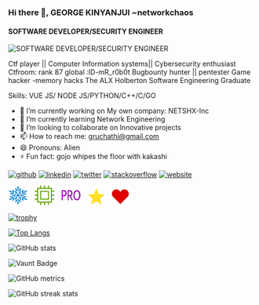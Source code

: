 ### Hi there 👋, GEORGE KINYANJUI ~networkchaos
#### SOFTWARE DEVELOPER/SECURITY ENGINEER
![SOFTWARE DEVELOPER/SECURITY ENGINEER](https://media.licdn.com/dms/image/D4D16AQEawPAkk_JIxA/profile-displaybackgroundimage-shrink_350_1400/0/1711568383780?e=1725494400&v=beta&t=WRA42El-kwszBQycKo0owvANQA9yrW7dQBINBLjowpU)

Ctf player || Computer Information systems|| Cybersecurity enthusiast 
Ctfroom: rank 87 global :ID-mR_r0b0t
Bugbounty hunter || pentester
Game hacker -memory hacks 
The ALX Holberton Software Engineering Graduate

Skills: VUE JS/ NODE JS/PYTHON/C++/C/GO

- 🔭 I’m currently working on My own company: NETSHX-Inc 
- 🌱 I’m currently learning Network Engineering 
- 👯 I’m looking to collaborate on Innovative projects 
- 📫 How to reach me: gruchathi@gmail.com 
- 😄 Pronouns: Alien 
- ⚡ Fun fact: gojo whipes the floor with kakashi  


[<img src='https://cdn.jsdelivr.net/npm/simple-icons@3.0.1/icons/github.svg' alt='github' height='40'>](https://github.com/networkchaos)  [<img src='https://cdn.jsdelivr.net/npm/simple-icons@3.0.1/icons/linkedin.svg' alt='linkedin' height='40'>](https://www.linkedin.com/in/GeorgeKinyanjui/)  [<img src='https://cdn.jsdelivr.net/npm/simple-icons@3.0.1/icons/twitter.svg' alt='twitter' height='40'>](https://twitter.com/mR_r0b0t)  [<img src='https://cdn.jsdelivr.net/npm/simple-icons@3.0.1/icons/stackoverflow.svg' alt='stackoverflow' height='40'>](https://stackoverflow.com/users/mR_r0b0t)  [<img src='https://cdn.jsdelivr.net/npm/simple-icons@3.0.1/icons/icloud.svg' alt='website' height='40'>](https://networkchaos.github.io/)  

<a href='https://archiveprogram.github.com/'><img src='https://raw.githubusercontent.com/acervenky/animated-github-badges/master/assets/acbadge.gif' width='40' height='40'></a> <a href='https://docs.github.com/en/developers'><img src='https://raw.githubusercontent.com/acervenky/animated-github-badges/master/assets/devbadge.gif' width='40' height='40'></a> <a href='https://github.com/pricing'><img src='https://raw.githubusercontent.com/acervenky/animated-github-badges/master/assets/pro.gif' width='40' height='40'></a> <a href='https://stars.github.com/'><img src='https://raw.githubusercontent.com/acervenky/animated-github-badges/master/assets/starbadge.gif' width='35' height='35'></a> <a href='https://docs.github.com/en/github/supporting-the-open-source-community-with-github-sponsors'><img src='https://raw.githubusercontent.com/acervenky/animated-github-badges/master/assets/sponsorbadge.gif' width='35' height='35'></a> 

[![trophy](https://github-profile-trophy.vercel.app/?username=networkchaos)](https://github.com/ryo-ma/github-profile-trophy)

[![Top Langs](https://github-readme-stats.vercel.app/api/top-langs/?username=networkchaos)](https://github.com/anuraghazra/github-readme-stats)

![GitHub stats](https://github-readme-stats.vercel.app/api?username=networkchaos&show_icons=true&count_private=true)  

![Vaunt Badge](https://api.vaunt.dev/v1/github/entities/networkchaos/contributions?format=svg&private=true)  

![GitHub metrics](https://metrics.lecoq.io/networkchaos)  

![GitHub streak stats](https://streak-stats.demolab.com/?user=networkchaos)  

